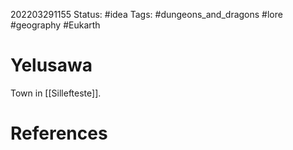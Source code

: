 202203291155
Status: #idea
Tags: #dungeons_and_dragons #lore #geography #Eukarth 

# Yelusawa
Town in [[Sillefteste]].


# References


